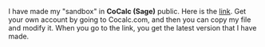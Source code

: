 I have made my "sandbox" in **CoCalc (Sage)** public. Here is the [link](https://cocalc.com/share/public_paths/7fdadcbc8c6b6ae9b5af82b34a1a56e4e55c1298). Get your own account by going to Cocalc.com, and then you can copy my file and modify it. When you go to the link, you get the latest version that I have made.
